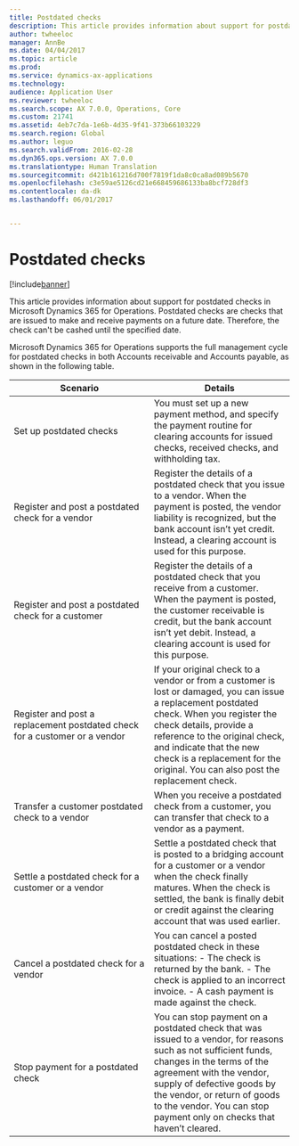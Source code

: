 ```yaml
---
title: Postdated checks
description: This article provides information about support for postdated checks in Microsoft Dynamics 365 for Operations. Postdated checks are checks that are issued to make and receive payments on a future date. Therefore, the check can&quot;t be cashed until the specified date.
author: twheeloc
manager: AnnBe
ms.date: 04/04/2017
ms.topic: article
ms.prod: 
ms.service: dynamics-ax-applications
ms.technology: 
audience: Application User
ms.reviewer: twheeloc
ms.search.scope: AX 7.0.0, Operations, Core
ms.custom: 21741
ms.assetid: 4eb7c7da-1e6b-4d35-9f41-373b66103229
ms.search.region: Global
ms.author: leguo
ms.search.validFrom: 2016-02-28
ms.dyn365.ops.version: AX 7.0.0
ms.translationtype: Human Translation
ms.sourcegitcommit: d421b161216d700f7819f1da8c0ca8ad089b5670
ms.openlocfilehash: c3e59ae5126cd21e668459686133ba8bcf728df3
ms.contentlocale: da-dk
ms.lasthandoff: 06/01/2017


---
```


# <a name="postdated-checks"></a>Postdated checks

[!include[banner](../includes/banner.md)]


This article provides information about support for postdated checks in Microsoft Dynamics 365 for Operations. Postdated checks are checks that are issued to make and receive payments on a future date. Therefore, the check can't be cashed until the specified date.

Microsoft Dynamics 365 for Operations supports the full management cycle for postdated checks in both Accounts receivable and Accounts payable, as shown in the following table.
<table>
<colgroup>
<col width="50%" />
<col width="50%" />
</colgroup>
<thead>
<tr class="header">
<th>Scenario</th>
<th>Details</th>
</tr>
</thead>
<tbody>
<tr class="odd">
<td>Set up postdated checks</td>
<td>You must set up a new payment method, and specify the payment routine for clearing accounts for issued checks, received checks, and withholding tax.</td>
</tr>
<tr class="even">
<td>Register and post a postdated check for a vendor</td>
<td>Register the details of a postdated check that you issue to a vendor. When the payment is posted, the vendor liability is recognized, but the bank account isn’t yet credit. Instead, a clearing account is used for this purpose.</td>
</tr>
<tr class="odd">
<td>Register and post a postdated check for a customer</td>
<td>Register the details of a postdated check that you receive from a customer. When the payment is posted, the customer receivable is credit, but the bank account isn’t yet debit. Instead, a clearing account is used for this purpose.</td>
</tr>
<tr class="even">
<td>Register and post a replacement postdated check for a customer or a vendor</td>
<td>
If your original check to a vendor or from a customer is lost or damaged, you can issue a replacement postdated check. When you register the check details, provide a reference to the original check, and indicate that the new check is a replacement for the original. You can also post the replacement check.</td>
</tr>
<tr class="odd">
<td>Transfer a customer postdated check to a vendor</td>
<td>When you receive a postdated check from a customer, you can transfer that check to a vendor as a payment.</td>
</tr>
<tr class="even">
<td>Settle a postdated check for a customer or a vendor</td>
<td>Settle a postdated check that is posted to a bridging account for a customer or a vendor when the check finally matures. When the check is settled, the bank is finally debit or credit against the clearing account that was used earlier.</td>
</tr>
<tr class="odd">
<td>Cancel a postdated check for a vendor</td>
<td>You can cancel a posted postdated check in these situations: - The check is returned by the bank.
- The check is applied to an incorrect invoice.
- A cash payment is made against the check.
</td>
</tr>
<tr class="even">
<td>Stop payment for a postdated check</td>
<td>You can stop payment on a postdated check that was issued to a vendor, for reasons such as not sufficient funds, changes in the terms of the agreement with the vendor, supply of defective goods by the vendor, or return of goods to the vendor. You can stop payment only on checks that haven’t cleared.</td>
</tr>
</tbody>
</table>







